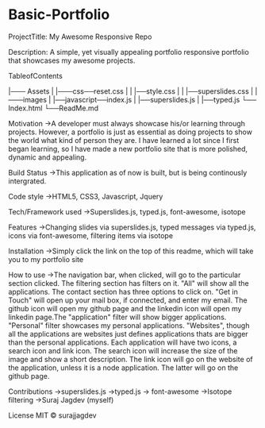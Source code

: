 # Basic-Portfolio

ProjectTitle: My Awesome Responsive Repo

Description: A simple, yet visually appealing portfolio responsive portfolio that showcases my awesome projects.

TableofContents

|─── Assets
| |───css──reset.css
| | |──style.css
| | |──superslides.css
| |───images
| |──javascript──index.js
| |──superslides.js
| |──typed.js
└── Index.html
└──ReadMe.md

Motivation
->A developer must always showcase his/or learning through projects. However, a portfolio is just as essential as doing projects to show the world what kind of person they are. I have learned a lot since I first began learning, so I have made a new portfolio site that is more polished, dynamic and appealing.

Build Status
->This application as of now is built, but is being continously intergrated.

Code style
->HTML5, CSS3, Javascript, Jquery

Tech/Framework used
->Superslides.js, typed.js, font-awesome, isotope

Features
->Changing slides via superslides.js, typed messages via typed.js, icons via font-awesome, filtering items via isotope

Installation
->Simply click the link on the top of this readme, which will take you to my portfolio site

How to use
->The navigation bar, when clicked, will go to the particular section clicked. The filtering section has filters on it. "All" will show all the applications. The contact section has three options to click on. "Get in Touch" will open up your mail box, if connected, and enter my email. The github icon will open my github page and the linkedin icon will open my linkedin page.The "application" filter will show bigger applications. "Personal" filter showcases my personal applications. "Websites", though all the applications are websites just defines applications thats are bigger than the personal applications. Each application will have two icons, a search icon and link icon. The search icon will increase the size of the image and show a short description. The link icon will go on the website of the application, unless it is a node application. The latter will go on the github page.

Contributions
->superslides.js
->typed.js
-> font-awesome
->Isotope filtering
->Suraj Jagdev (myself)

License
MIT © surajjagdev
